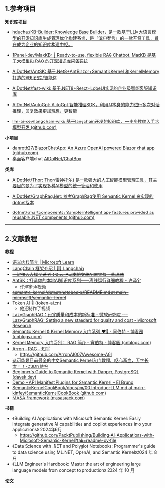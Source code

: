 ## 1.参考项目

**知识库项目**

- [hduchat/KB-Builder: Knowledge Base Builder，是一款基于LLM大语言模型的开源知识库生成管理优化构建系统，是「滨电智言」的一款开源工具，旨在成为企业的知识库构建中枢。](https://github.com/hduchat/KB-Builder)

- [1Panel-dev/MaxKB: 💬 Ready-to-use, flexible RAG Chatbot. MaxKB 是基于大模型和 RAG 的开源知识库问答系统](https://github.com/1Panel-dev/MaxKB)
- [AIDotNet/AntSK: 基于.Net8+AntBlazor+SemanticKernel 和KernelMemory 打造的AI知识库/智能体](https://github.com/AIDotNet/AntSK)
- [AIDotNet/fast-wiki: 基于.NET8+React+LobeUI实现的企业级智能客服知识库](https://github.com/AIDotNet/fast-wiki)
- [AIDotNet/AutoGpt: AutoGpt 智能推理SDK，利用AI本身的能力进行多次对话推理，回复效果更加理想，更智能](https://github.com/AIDotNet/AutoGpt)

- [llm-ai-dev/langchain-wiki: 基于langchain开发的知识库，一步步教你入手大模型开发 (github.com)](https://github.com/llm-ai-dev/langchain-wiki)



**小项目**

- [danroth27/BlazorChatApp: An Azure OpenAI powered Blazor chat app (github.com)](https://github.com/danroth27/BlazorChatApp)
- 桌面客户端chat [AIDotNet/ChatBox](https://github.com/AIDotNet/ChatBox)



**类库**

- [AIDotNet/Thor: Thor(雷神托尔) 是一款强大的人工智能模型管理工具，其主要目的是为了实现多种AI模型的统一管理和使用](https://github.com/AIDotNet/Thor)
- [AIDotNet/GraphRag.Net: 参考GraphRag使用 Semantic Kernel 来实现的dotnet版本](https://github.com/AIDotNet/GraphRag.Net)

- [dotnet/smartcomponents: Sample intelligent app features provided as reusable .NET components (github.com)](https://github.com/dotnet/smartcomponents)

























****

## 2.文献教程

**教程**

- [语义内核简介 | Microsoft Learn](https://learn.microsoft.com/zh-cn/semantic-kernel/overview/)
- [LangChain 框架介绍 | 🦜️🔗 Langchain](https://docs.langchain.com.cn/docs/introduction/)
- ~~[一键接入大模型系列：One-Api本地安装配置实操 - 董瑞鹏](https://www.cnblogs.com/ruipeng/p/18176042)~~
- [AntSK：打造你的本地AI知识库系列——离线运行详细教程 - 许泽宇](https://www.cnblogs.com/xuzeyu/p/18049860)
  - ~~许泽宇sk视频~~
- ~~[semantic-kernel/dotnet/notebooks/README.md at main · microsoft/semantic-kernel](https://github.com/microsoft/semantic-kernel/blob/main/dotnet/notebooks/README.md)~~
- [Token AI 🤖 (token-ai.cn)](https://token-ai.cn/docs/ai-agent/index)
  - 他还制作了视频
- [LazyGraphRAG：设定质量和成本的新标准 - 微软研究院 --- LazyGraphRAG: Setting a new standard for quality and cost - Microsoft Research](https://www.microsoft.com/en-us/research/blog/lazygraphrag-setting-a-new-standard-for-quality-and-cost/)
- [Semantic Kernel & Kernel Memory 入门系列 ❤️‍🔥 - 宵伯特 - 博客园 (cnblogs.com)](https://www.cnblogs.com/xbotter/p/semantic_kernel_introduction.html)
- [Kernel Memory 入门系列： RAG 简介 - 宵伯特 - 博客园 (cnblogs.com)](https://www.cnblogs.com/xbotter/p/kernel_memory_rag.html)
- [Arron - RAG - 知乎](https://www.zhihu.com/column/c_1728347655808483328)
  - https://github.com/ArronAI007/Awesome-AGI
- [这可能是目前最全的中文Semantic Kernel入门教程，呕心沥血，万字长文！！-CSDN博客](https://blog.csdn.net/sd7o95o/article/details/135984882)
- [Beginner's Guide to Semantic Kernel with Dapper, PostgreSQL (davek.dev)](https://davek.dev/beginners-guide-to-semantic-kernel-with-dapper-postgresql-and-pgvector-in-c)
- [Demo – API Manifest Plugins for Semantic Kernel – El Bruno](https://elbruno.com/2024/05/08/demo-api-manifest-plugins-for-semantic-kernel/)
- [SemanticKernelCookBook/docs/cn/00.IntroduceLLM.md at main · kinfey/SemanticKernelCookBook (github.com)](https://github.com/kinfey/SemanticKernelCookBook/blob/main/docs/cn/00.IntroduceLLM.md)
- [MASA Framework (masastack.com)](https://docs.masastack.com/framework/concepts/overview#mecha)





**书籍**

- 《Building AI Applications with Microsoft Semantic Kernel: Easily integrate generative AI capabilities and copilot experiences into your applications》 2024年6月
  - https://github.com/PacktPublishing/Building-AI-Applications-with-Microsoft-Semantic-Kernel?tab=readme-ov-file
- 《Data Science with .NET and Polyglot Notebooks: Programmer's guide to data science using ML.NET, OpenAI, and Semantic Kernel》2024 年 8 月
- 《LLM Engineer's Handbook: Master the art of engineering large language models from concept to production》 2024 年 10 月



**论文**

























